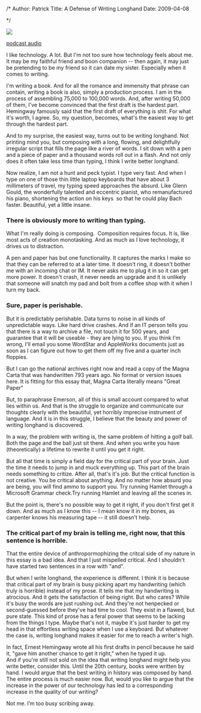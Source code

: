 /*
Author: Patrick
Title: A Defense of Writing Longhand
Date: 2009-04-08

*/

[![](http://www.patrickemclean.com/wp-content/uploads/2009/01/handwriting.jpg)](http://www.patrickemclean.com/wp-content/uploads/2009/01/handwriting.jpg)


[podcast audio](http://www.theseanachai.com/episodes/defenselonghand.mp3)



I like technology. A lot. But I'm not too sure how technology feels about me. It may be my faithful friend and boon companion -- then again, it may just be pretending to be my friend so it can date my sister. Especially when it comes to writing.


I'm writing a book. And for all the romance and immensity that phrase can contain, writing a book is also, simply a production process. I am in the process of assembling 75,000 to 100,000 words. And, after writing 50,000 of them, I've become convinced that the first draft is the hardest part. Hemingway famously said that the first draft of everything is shit. For what it's worth, I agree. So, my question, becomes, what's the easiest way to get through the hardest part.

And to my surprise, the easiest way, turns out to be writing longhand. Not printing mind you, but composing with a long, flowing, and delightfully irregular script that fills the page like a river of words. I sit down with a pen and a piece of paper and a thousand words roll out in a flash. And not only does it often take less time than typing, I think I write better longhand.

Now realize, I am not a hunt and peck typist. I type very fast. And when I type on one of those thin little laptop keyboards that have about 3 millimeters of travel, my typing speed approaches the absurd. Like Glenn Gould, the wonderfully talented and eccentric pianist, who remanufactured his piano, shortening the action on his keys  so that he could play Bach faster. Beautiful, yet a little insane.



### There is obviously more to writing than typing.


What I'm really doing is composing.  Composition requires focus. It is, like most acts of creation monotasking. And as much as I love technology, it drives us to distraction.

A pen and paper has but one functionality. It captures the marks I make so that they can be referred to at a later time. It doesn't ring, it doesn't bother me with an incoming chat or IM. It never asks me to plug it in so it can get more power. It doesn't crash, it never needs an upgrade and it is unlikely that someone will snatch my pad and bolt from a coffee shop with it when I turn my back.



### Sure, paper is perishable.



But it is predictably perishable. Data turns to noise in all kinds of unpredictable ways. Like hard drive crashes. And if an IT person tells you that there is a way to archive a file, not touch it for 500 years, and guarantee that it will be useable - they are lying to you. If you think I'm wrong, I'll email you some WordStar and AppleWorks documents just as soon as I can figure out how to get them off my five and a quarter inch floppies.

But I can go the national archives right now and read a copy of the Magna Carta that was handwritten 793 years ago. No format or version issues here. It is fitting for this essay that, Magna Carta literally means "Great Paper"

But, to paraphrase Emerson, all of this is small account compared to what lies within us. And that is the struggle to organize and communicate our thoughts clearly with the beautiful, yet horribly imprecise instrument of language. And it is in this struggle, I believe that the beauty and power of writing longhand is discovered.

In a way, the problem with writing is, the same problem of hitting a golf ball. Both the page and the ball just sit there. And when you write you have (theoretically) a lifetime to rewrite it until you get it right.

But all that time is simply a field day for the critical part of your brain. Just the time it needs to jump in and muck everything up. This part of the brain needs something to critize. After all, that's it's job. But the critical function is not creative. You be critical about anything. And no matter how absurd you are being, you will find ammo to support you. Try running Hamlet through a Microsoft Grammar check.Try running Hamlet and leaving all the scenes in.

But the point is, there's no possible way to get it right, if you don't first get it down. And as much as I know this -- I mean know it in my bones, as carpenter knows his measuring tape -- it still doesn't help.



### The critical part of my brain is telling me, right now, that this sentence is horrible.



That the entire device of anthropormophizing the critcal side of my nature in this essay is a bad idea. And that I just mispelled critical. And I shouldn't have started two sentences in a row with "and".

But when I write longhand, the experience is different. I think it is because that critical part of my brain is busy picking apart my handwriting (which truly is horrible) instead of my prose. It tells me that my handwriting is atrocious. And it gets the satisfaction of being right. But who cares? While it's busy the words are just rushing out. And they're not henpecked or second-guessed before they've had time to cool. They exist in a flawed, but pure state. This kind of prose has a feral power that seems to be lacking from the things I type. Maybe that's not it, maybe it's just harder to get my head in that effortless writing space when I use a keyboard. But whatever the case is, writing longhand makes it easier for me to reach a writer's high.

<div class="aside right clear">In fact, Ernest Hemingway wrote all his first drafts in pencil because he said it, "gave him another chance to get it right," when he typed it up. 

</div>	
And if you're still not sold on the idea that writing longhand might help you write better, consider this. Until the 20th century, books were written by hand. I would argue that the best writing in history was composed by hand. The entire process is much easier now. But, would you like to argue that the increase in the power of our technology has led to a corresponding increase in the quality of our writing?

Not me. I’m too busy scribing away.

